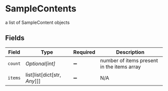 # SampleContents

a list of SampleContent objects


## Fields

| Field                                      | Type                                       | Required                                   | Description                                |
| ------------------------------------------ | ------------------------------------------ | ------------------------------------------ | ------------------------------------------ |
| `count`                                    | *Optional[int]*                            | :heavy_minus_sign:                         | number of items present in the items array |
| `items`                                    | list[list[dict[str, *Any*]]]               | :heavy_minus_sign:                         | N/A                                        |